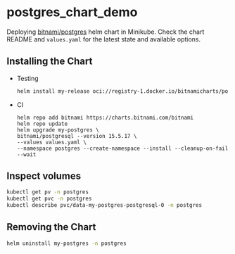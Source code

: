 # postgres_chart_demo

Deploying [bitnami/postgres](https://github.com/bitnami/charts/tree/main/bitnami/postgresql) helm chart in Minikube. Check the chart README and `values.yaml` for the latest state and available options.

## Installing the Chart

- Testing

  ```bash
  helm install my-release oci://registry-1.docker.io/bitnamicharts/postgresql
  ```

- CI

  ```shell
  helm repo add bitnami https://charts.bitnami.com/bitnami
  helm repo update
  helm upgrade my-postgres \
  bitnami/postgresql --version 15.5.17 \
  --values values.yaml \
  --namespace postgres --create-namespace --install --cleanup-on-fail --wait
  ```

## Inspect volumes

```bash
kubectl get pv -n postgres
kubectl get pvc -n postgres
kubectl describe pvc/data-my-postgres-postgresql-0 -n postgres
```

## Removing the Chart

```bash
helm uninstall my-postgres -n postgres
```
